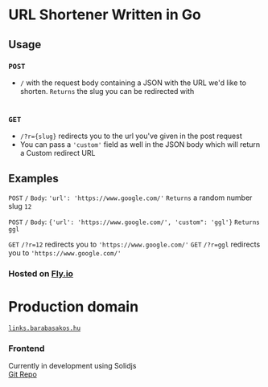 # URL Shortener Written in Go

## Usage

### `POST`

- `/` with the request body containing a JSON with the URL we'd like to shorten. `Returns` the slug you can be redirected with <br /><br />

### `GET`

- `/?r={slug}` redirects you to the url you've given in the post request<br />
- You can pass a `'custom'` field as well in the JSON body which will return a Custom redirect URL

## Examples

`POST` `/` `Body`: `'url': 'https://www.google.com/'`
`Returns` a random number slug `12`

`POST` `/` `Body`: `{'url': 'https://www.google.com/', 'custom": 'ggl'}`
`Returns` `ggl`

`GET` `/?r=12` redirects you to `'https://www.google.com/'`
`GET` `/?r=ggl` redirects you to `'https://www.google.com/'`

### Hosted on [Fly.io](https://fly.io/)

# Production domain

[`links.barabasakos.hu`](https://links.barabasakos.hu)

### Frontend

Currently in development using Solidjs<br />
[Git Repo](https://github.com/Croustys/url-shortener-frontend)
